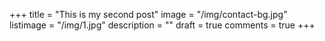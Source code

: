 +++
title = "This is my second post"
image = "/img/contact-bg.jpg"
listimage = "/img/1.jpg"
description = ""
draft = true
comments = true
+++
